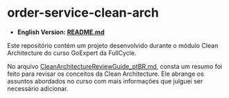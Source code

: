 # order-service-clean-arch

- **English Version: [README.md](README.md)**

Este repositório contém um projeto desenvolvido durante o módulo Clean Architecture do curso GoExpert da FullCycle.

No arquivo [CleanArchitectureReviewGuide_ptBR.md](./CleanArchitectureReviewGuide_ptBR), consta um resumo foi feito
para revisar os conceitos da Clean Architecture. Ele abrange os assuntos abordados no curso com mais informações que
julguei ser necessário adicionar.